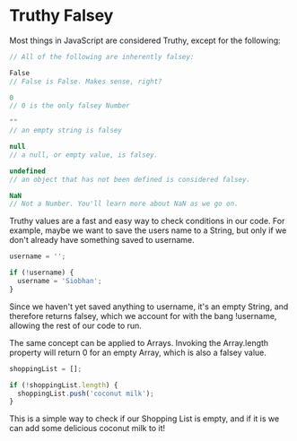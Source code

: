 # Truthy Falsey
Most things in JavaScript are considered Truthy, except for the following:

```javascript
// All of the following are inherently falsey:

False
// False is False. Makes sense, right?

0
// 0 is the only falsey Number

""
// an empty string is falsey

null
// a null, or empty value, is falsey.

undefined
// an object that has not been defined is considered falsey.

NaN
// Not a Number. You'll learn more about NaN as we go on.
```
Truthy values are a fast and easy way to check conditions in our code. For example, maybe we want to save the users name to a String, but only if we don't already have something saved to username.
```javascript
username = '';

if (!username) {
  username = 'Siobhan';
}
```
Since we haven't yet saved anything to username, it's an empty String, and therefore returns falsey, which we account for with the bang !username, allowing the rest of our code to run.

The same concept can be applied to Arrays. Invoking the Array.length property will return 0 for an empty Array, which is also a falsey value.

```javascript
shoppingList = [];

if (!shoppingList.length) {
  shoppingList.push('coconut milk');
}
```
This is a simple way to check if our Shopping List is empty, and if it is we can add some delicious coconut milk to it!

